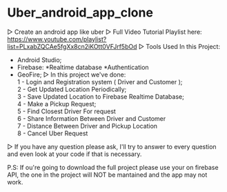 ﻿# Uber_android_app_clone
▷ Create an android app like uber
▷ Full Video Tutorial Playlist here: https://www.youtube.com/playlist?list=PLxabZQCAe5fgXx8cn2iKOtt0VFJrf5bOd
▷ Tools Used In this Project:
- Android Studio;
- Firebase:
    *Realtime database
    *Authentication
 - GeoFire;
▷ In this project we've done:<br />
1 - Login and Registration system ( Driver and Customer );<br />
2 - Get Updated Location Periodically;<br />
3 - Save Updated Location to Firebase Realtime Database;<br />
4 - Make a Pickup Request;<br />
5 - Find Closest Driver For request<br />
6 - Share Information Between Driver and Customer<br />
7 - Distance Between Driver and Pickup Location<br />
8 - Cancel Uber Request<br />

▷ If you have any question please ask, I'll try to answer to every question and even look at your code if that is necessary.

P.S: If ou're going to download the full project please use your on firebase API, the one in the project will NOT be mantained and the app may not work.